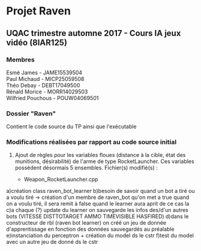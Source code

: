 # Projet Raven
## UQAC trimestre automne 2017 - Cours IA jeux vidéo (8IAR125)

### Membres

Esmé James - JAME15539504
<br/>Paul Michaud - MICP25059508
<br/>Théo Debay - DEBT17049500
<br/>Rénald Morice - MORR14029503
<br/>Wilfried Pouchous - POUW04069501

### Dossier "Raven"

Contient le code source du TP ainsi que l'exécutable


### Modifications réalisées par rapport au code source initial

1) Ajout de règles pour les variables floues (distance à la cible, état des munitions, désirabilité) de l'arme de type RocketLauncher. Ces variables possèdent désormais 5 ensembles. Fichier(s) modifié(s) :

    * Weapon_RocketLauncher.cpp

	
a)création class raven_bot_learner
b)besoin de savoir quand un bot a tiré ou a voulu tiré -> création d'un membre de raven_bot 
qu'on met a true quand on a voulu tiré, il sera remit à false quand le learner aura aprit de ce cas la
c)a chaque (?) update du learner on sauvegarde les infos des/d'un autres bots (VITESSE DISTTOTARGET  AMMO TIMEVISIBLE HASFIRED)
d)dans le constructeur de rbl (raven bot learner) on créé un jeu de donnée d'apprentissage en fonction des données sauvegardés au préalable
e)instanciation du perceptron + création du model ds le cstr
f)test du model avec un autre jeu de donné  ds le cstr